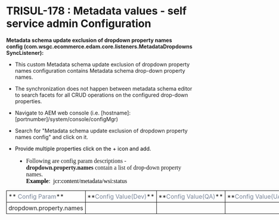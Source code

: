 # TRISUL-178 : Metadata values - self service admin Configuration
**Metadata schema update exclusion of dropdown property names config&nbsp;(<span style="color: rgb(34, 34, 34);">com.wsgc.ecommerce.edam.core.listeners.MetadataDropdownsSyncListener</span>):**

    
- This custom&nbsp;Metadata schema update exclusion of dropdown property names configuration contains Metadata schema drop-down property names.
    
- The synchronization does not happen between metadata schema editor to search&nbsp;facets for all CRUD operations on the configured drop-down properties.
    
- Navigate to AEM web console (i.e. [hostname]:[portnumber]/system/console/configMgr)
    
- Search for "Metadata schema update exclusion of dropdown property names config" and click on it.
    
- <span style="color: black;">Provide multiple properties click on the + icon and add.</span>

<div style="margin-top: 0cm; margin-right: 0cm; margin-bottom: 0.0001pt; margin-left: 0cm; font-size: 16px; font-family: &quot;Times New Roman&quot;, serif;">
    <ul style="margin-bottom: 0cm; list-style-type: disc; margin-left: 26px;">
        <li style="margin-top: 0cm; margin-right: 0cm; margin-bottom: 0.0001pt; margin-left: 0cm; font-size: 16px; font-family: &quot;Times New Roman&quot;, serif;">Following are config param descriptions -<br><strong>dropdown.property.names</strong> contain a list of drop-down property names.<br><strong><span style="color: black;">Example</span></strong><span style="color: black;">: &nbsp;jcr:content/metadata/wsi:status</span></li>
    </ul>
</div>
<table style="width: 839.25pt; border-collapse: collapse; border-top-color: initial; border-top-style: none; border-top-width: initial; border-right-color: initial; border-right-style: none; border-right-width: initial; border-bottom-color: initial; border-bottom-style: none; border-bottom-width: initial; border-left-color: initial; border-left-style: none; border-left-width: initial;">
    <thead>
        <tr>
            <td style="border-top-color: windowtext; border-top-style: solid; border-top-width: 1pt; border-right-color: windowtext; border-right-style: solid; border-right-width: 1pt; border-bottom-color: windowtext; border-bottom-style: solid; border-bottom-width: 1pt; border-left-color: windowtext; border-left-style: solid; border-left-width: 1pt; padding-top: 3.75pt; padding-right: 3.75pt; padding-bottom: 3.75pt; padding-left: 3.75pt;">
                **<span style="color: rgb(122, 134, 154);">&nbsp;Config Param</span>**
            </td>
            <td style="border-top-color: windowtext; border-top-style: solid; border-top-width: 1pt; border-right-color: windowtext; border-right-style: solid; border-right-width: 1pt; border-bottom-color: windowtext; border-bottom-style: solid; border-bottom-width: 1pt; border-left-color: initial; border-left-style: none; border-left-width: initial; padding-top: 3.75pt; padding-right: 3.75pt; padding-bottom: 3.75pt; padding-left: 3.75pt;">
                **<span style="color: rgb(122, 134, 154);">Config Value(Dev)</span>**
            </td>
            <td style="border-top-color: windowtext; border-top-style: solid; border-top-width: 1pt; border-right-color: windowtext; border-right-style: solid; border-right-width: 1pt; border-bottom-color: windowtext; border-bottom-style: solid; border-bottom-width: 1pt; border-left-color: initial; border-left-style: none; border-left-width: initial; padding-top: 3.75pt; padding-right: 3.75pt; padding-bottom: 3.75pt; padding-left: 3.75pt;">
                **<span style="color: rgb(122, 134, 154);">Config Value(QA)</span>**
            </td>
            <td style="border-top-color: windowtext; border-top-style: solid; border-top-width: 1pt; border-right-color: windowtext; border-right-style: solid; border-right-width: 1pt; border-bottom-color: windowtext; border-bottom-style: solid; border-bottom-width: 1pt; border-left-color: initial; border-left-style: none; border-left-width: initial; padding-top: 3.75pt; padding-right: 3.75pt; padding-bottom: 3.75pt; padding-left: 3.75pt;">
                **<span style="color: rgb(122, 134, 154);">Config Value(UAT)</span>**
            </td>
            <td style="border-top-color: windowtext; border-top-style: solid; border-top-width: 1pt; border-right-color: windowtext; border-right-style: solid; border-right-width: 1pt; border-bottom-color: windowtext; border-bottom-style: solid; border-bottom-width: 1pt; border-left-color: initial; border-left-style: none; border-left-width: initial; padding-top: 3.75pt; padding-right: 3.75pt; padding-bottom: 3.75pt; padding-left: 3.75pt;">
                **<span style="color: rgb(122, 134, 154);">Config Value(PROD)</span>**
            </td>
        </tr>
    </thead>
    <tbody>
        <tr>
            <td style="border-top-color: initial; border-top-style: none; border-top-width: initial; border-right-color: windowtext; border-right-style: solid; border-right-width: 1pt; border-bottom-color: windowtext; border-bottom-style: solid; border-bottom-width: 1pt; border-left-color: windowtext; border-left-style: solid; border-left-width: 1pt; padding-top: 3.75pt; padding-right: 3.75pt; padding-bottom: 3.75pt; padding-left: 3.75pt;">
                <span style="color: rgb(34, 34, 34);">dropdown.property.names</span>
            </td>
            <td style="border-top-color: initial; border-top-style: none; border-top-width: initial; border-left-color: initial; border-left-style: none; border-left-width: initial; border-bottom-color: windowtext; border-bottom-style: solid; border-bottom-width: 1pt; border-right-color: windowtext; border-right-style: solid; border-right-width: 1pt; padding-top: 3.75pt; padding-right: 3.75pt; padding-bottom: 3.75pt; padding-left: 3.75pt;">  
</td>
            <td style="border-top-color: initial; border-top-style: none; border-top-width: initial; border-left-color: initial; border-left-style: none; border-left-width: initial; border-bottom-color: windowtext; border-bottom-style: solid; border-bottom-width: 1pt; border-right-color: windowtext; border-right-style: solid; border-right-width: 1pt; padding-top: 3.75pt; padding-right: 3.75pt; padding-bottom: 3.75pt; padding-left: 3.75pt;">  
</td>
            <td style="border-top-color: initial; border-top-style: none; border-top-width: initial; border-left-color: initial; border-left-style: none; border-left-width: initial; border-bottom-color: windowtext; border-bottom-style: solid; border-bottom-width: 1pt; border-right-color: windowtext; border-right-style: solid; border-right-width: 1pt; padding-top: 3.75pt; padding-right: 3.75pt; padding-bottom: 3.75pt; padding-left: 3.75pt;">  
</td>
            <td style="border-top-color: initial; border-top-style: none; border-top-width: initial; border-left-color: initial; border-left-style: none; border-left-width: initial; border-bottom-color: windowtext; border-bottom-style: solid; border-bottom-width: 1pt; border-right-color: windowtext; border-right-style: solid; border-right-width: 1pt; padding-top: 3.75pt; padding-right: 3.75pt; padding-bottom: 3.75pt; padding-left: 3.75pt;">  
</td>
        </tr>
    </tbody>
</table>

&nbsp;